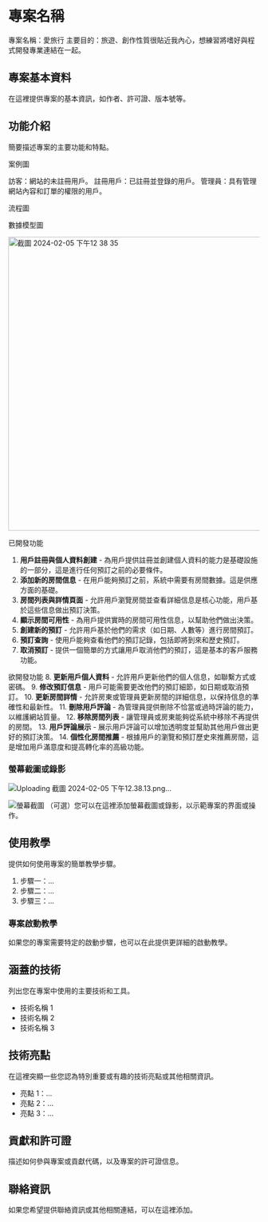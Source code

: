 # 專案名稱

專案名稱：愛旅行
主要目的：旅遊、創作性質很貼近我內心，想練習將嗜好與程式開發專業連結在一起。


## 專案基本資料

在這裡提供專案的基本資訊，如作者、許可證、版本號等。

## 功能介紹
簡要描述專案的主要功能和特點。

案例圖

訪客：網站的未註冊用戶。
註冊用戶：已註冊並登錄的用戶。
管理員：具有管理網站內容和訂單的權限的用戶。









流程圖

數據模型圖

<img width="588" alt="截圖 2024-02-05 下午12 38 35" src="https://github.com/suochu/djangoBooking/assets/89134683/cabc9ac8-5249-4c21-96ef-23504232eb57">

已開發功能
1. **用戶註冊與個人資料創建** - 為用戶提供註冊並創建個人資料的能力是基礎設施的一部分，這是進行任何預訂之前的必要條件。
2. **添加新的房間信息** - 在用戶能夠預訂之前，系統中需要有房間數據。這是供應方面的基礎。
3. **房間列表與詳情頁面** - 允許用戶瀏覽房間並查看詳細信息是核心功能，用戶基於這些信息做出預訂決策。
4. **顯示房間可用性** - 為用戶提供實時的房間可用性信息，以幫助他們做出決策。
5. **創建新的預訂** - 允許用戶基於他們的需求（如日期、人數等）進行房間預訂。
6. **預訂查詢** - 使用戶能夠查看他們的預訂記錄，包括即將到來和歷史預訂。
7. **取消預訂** - 提供一個簡單的方式讓用戶取消他們的預訂，這是基本的客戶服務功能。

欲開發功能
8. **更新用戶個人資料** - 允許用戶更新他們的個人信息，如聯繫方式或密碼。
9. **修改預訂信息** - 用戶可能需要更改他們的預訂細節，如日期或取消預訂。
10. **更新房間詳情** - 允許房東或管理員更新房間的詳細信息，以保持信息的準確性和最新性。
11. **刪除用戶評論** - 為管理員提供刪除不恰當或過時評論的能力，以維護網站質量。
12. **移除房間列表** - 讓管理員或房東能夠從系統中移除不再提供的房間。
13. **用戶評論展示** - 展示用戶評論可以增加透明度並幫助其他用戶做出更好的預訂決策。
14. **個性化房間推薦** - 根據用戶的瀏覽和預訂歷史來推薦房間，這是增加用戶滿意度和提高轉化率的高級功能。




### 螢幕截圖或錄影
![Uploading 截圖 2024-02-05 下午12.38.13.png…]()

![螢幕截圖](screenshot.png)
（可選）您可以在這裡添加螢幕截圖或錄影，以示範專案的界面或操作。











## 使用教學

提供如何使用專案的簡單教學步驟。

1. 步驟一：...
2. 步驟二：...
3. 步驟三：...

### 專案啟動教學

如果您的專案需要特定的啟動步驟，也可以在此提供更詳細的啟動教學。

## 涵蓋的技術

列出您在專案中使用的主要技術和工具。

- 技術名稱 1
- 技術名稱 2
- 技術名稱 3

## 技術亮點

在這裡突顯一些您認為特別重要或有趣的技術亮點或其他相關資訊。

- 亮點 1：...
- 亮點 2：...
- 亮點 3：...

## 貢獻和許可證

描述如何參與專案或貢獻代碼，以及專案的許可證信息。

## 聯絡資訊

如果您希望提供聯絡資訊或其他相關連結，可以在這裡添加。



